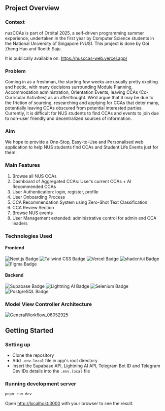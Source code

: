 ## Project Overview

### Context

nusCCAs is part of Orbital 2025, a self-driven programming summer experience, undertaken in the first year by Computer Science students in the National University of Singapore (NUS). This project is done by Ooi Zheng Hao and Ronith Saju.

It is publically available on: https://nusccas-web.vercel.app/

### Problem

Coming in as a freshman, the starting few weeks are usually pretty exciting and hectic, with many decisions surrounding Module Planning, Accommodation administration, Orientation Events, leaving CCAs (Co-Curricular Activities) as an afterthought. We’d argue that it may be due to the friction of sourcing, researching and applying for CCAs that deter many, potentially leaving CCAs obscured from potential interested parties. Currently, it is difficult for NUS students to find CCAs and events to join due to non-user friendly and decentralized sources of information.

### Aim

We hope to provide a One-Stop, Easy-to-Use and Personalised web application to help NUS students find CCAs and Student Life Events just for them.

### Main Features

1. Browse all NUS CCAs
2. Dashboard of Aggregated CCAs: User’s current CCAs + AI Recommended CCAs
3. User Authentication: login, register, profile
4. User Onboarding Process
5. CCA Recommendation System using Zero-Shot Text Classification
6. CCA Review Section
7. Browse NUS events
8. User Management extended: administrative control for admin and CCA leaders

### Technologies Used

#### Frontend

![Next.js Badge](https://img.shields.io/badge/Next.js-000?logo=nextdotjs&logoColor=fff&style=flat-square)
![Tailwind CSS Badge](https://img.shields.io/badge/Tailwind%20CSS-06B6D4?logo=tailwindcss&logoColor=fff&style=flat-square)
![Vercel Badge](https://img.shields.io/badge/Vercel-000?logo=vercel&logoColor=fff&style=flat-square)
![shadcn/ui Badge](https://img.shields.io/badge/shadcn%2Fui-000?logo=shadcnui&logoColor=fff&style=flat-square)
![Figma Badge](https://img.shields.io/badge/Figma-F24E1E?logo=figma&logoColor=fff&style=flat-square)

#### Backend

![Supabase Badge](https://img.shields.io/badge/Supabase-3FCF8E?logo=supabase&logoColor=fff&style=flat-square)
![Lightning AI Badge](https://img.shields.io/badge/Lightning%20AI-7434E0?logo=lightning&logoColor=fff&style=flat-square)
![Selenium Badge](https://img.shields.io/badge/Selenium-43B02A?logo=selenium&logoColor=fff&style=flat-square)
![PostgreSQL Badge](https://img.shields.io/badge/PostgreSQL-4169E1?logo=postgresql&logoColor=fff&style=flat-square)

### Model View Controller Architecture

![GeneralWorkflow_06052925](https://github.com/user-attachments/assets/6dcbb779-51eb-4428-a4ad-3475872c2baa)

## Getting Started

### Setting up

- Clone the repository
- Add `.env.local` file in app's root directory
- Insert the Supabase API, Lightning AI API, Telegram Bot ID and Telegram Dev IDs details into the `.env.local` file

### Running development server

```bash
pnpm run dev
```

Open [http://localhost:3000](http://localhost:3000) with your browser to see the result.
